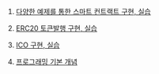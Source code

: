 
1. [다양한 예제를 통한 스마트 컨트랙트 구현, 실습](https://github.com/pjt3591oo/fastcampus-solidity-tutorial/tree/master/smart%20contract)

2. [ERC20 토큰발행 구현, 실습](https://github.com/pjt3591oo/fastcampus-solidity-tutorial)

3. [ICO 구현, 실습](https://github.com/pjt3591oo/fastcampus-solidity-tutorial)

4. [프로그래밍 기본 개념](https://github.com/pjt3591oo/fastcampus-solidity-tutorial/tree/master/programming_basic_concept)
